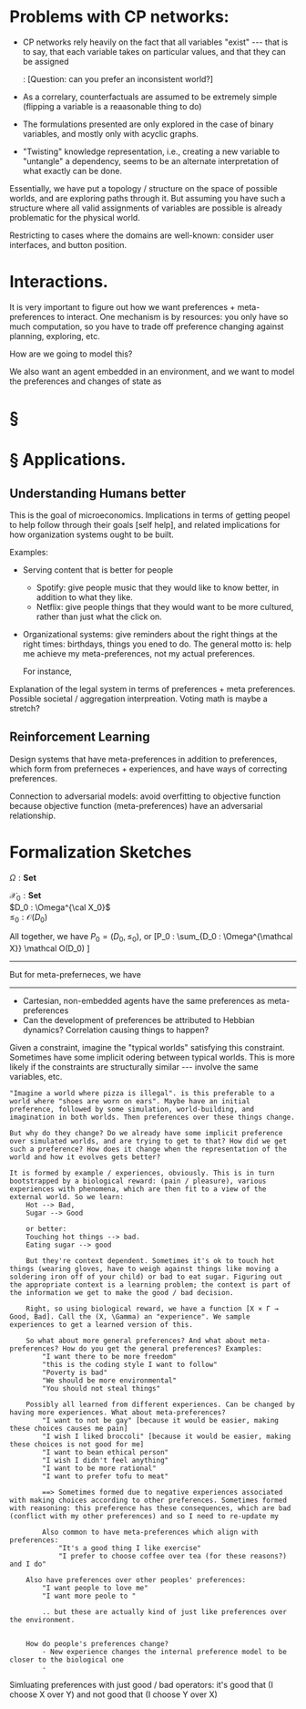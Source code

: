 # Problems with CP networks:

- CP networks rely heavily on the fact that all variables "exist" --- that is to say, that each variable takes on particular values, and that they can be assigned

	:	[Question: can you prefer an inconsistent world?]

- As a correlary, counterfactuals are assumed to be extremely simple (flipping a variable is a reaasonable thing to do)
- The formulations presented are only explored in the case of binary variables, and mostly only with acyclic graphs.
- "Twisting" knowledge representation, i.e., creating a new variable to "untangle" a dependency, seems to be an alternate interpretation of what exactly can be done.




Essentially, we have put a topology / structure on the space of possible worlds, and are exploring paths through it. But assuming you have such a structure where all valid assignments of variables are possible is already problematic for the physical world.

Restricting to cases where the domains are well-known: consider user interfaces, and button position.


# Interactions.

It is very important to figure out how we want preferences + meta-preferences to interact. One mechanism is by resources: you only have so much computation, so you have to trade off preference changing against planning, exploring, etc.


How are we going to model this? 


We also want an agent embedded in an environment, and we want to model the preferences and changes of state as 


# § 


# § Applications.

## Understanding Humans better
This is the goal of microeconomics. Implications in terms of getting peopel to help follow through their goals [self help],
and related implications for how organization systems ought to be built. 

Examples:

 - Serving content that is better for people
	 - Spotify: give people music that they would like to know better, in addition to what they like.
	 -  Netflix: give people things that they would want to be more cultured, rather than just what the click on.


 - Organizational systems: give reminders about the right things at the right times: birthdays, things you ened to do. The general motto is: help me achieve my meta-preferences, not my actual preferences. 

	For instance, 
 


Explanation of the legal system in terms of preferences + meta preferences. Possible societal / aggregation interpreation. Voting math is maybe a stretch?

## Reinforcement Learning

Design systems that have meta-preferences in addition to preferences, which form from preferneces + experiences, and have ways of correcting preferences.


Connection to adversarial models: avoid overfitting to objective function because objective function (meta-preferences) have an adversarial relationship.



# Formalization Sketches

$\Omega : \mathbf{Set}$

$\mathcal X_0 : \mathbf{Set}$  
$D_0 : \Omega^{\cal X_0}$  
$\leq_0 : \mathcal O(D_0)$

All together, we have $P_0 = (D_0, \leq_0)$, or
\[P_0 : \sum_{D_0 : \Omega^{\mathcal X}} \mathcal O(D_0) \]

----

But for meta-preferneces, we have 
 


-----

- Cartesian, non-embedded agents have the same preferences as meta-preferences
- Can the development of preferences be attributed to Hebbian dynamics? Correlation causing things to happen?



Given a constraint, imagine the "typical worlds" satisfying this constraint. Sometimes have some implicit odering between typical worlds. This is more likely if the constraints are structurally similar --- involve the same variables, etc.

	"Imagine a world where pizza is illegal". is this preferable to a world where "shoes are worn on ears". Maybe have an initial preference, followed by some simulation, world-building, and imagination in both worlds. Then preferences over these things change.
	
	But why do they change? Do we already have some implicit preference over simulated worlds, and are trying to get to that? How did we get such a preference? How does it change when the representation of the world and how it evolves gets better?
	
	It is formed by example / experiences, obviously. This is in turn bootstrapped by a biological reward: (pain / pleasure), various experiences with phenomena, which are then fit to a view of the external world. So we learn:
		Hot --> Bad,
		Sugar --> Good
		
		or better:
		Touching hot things --> bad.
		Eating sugar --> good
		
		But they're context dependent. Sometimes it's ok to touch hot things (wearing gloves, have to weigh against things like moving a soldering iron off of your child) or bad to eat sugar. Figuring out the appropriate context is a learning problem; the context is part of the information we get to make the good / bad decision.
		
		Right, so using biological reward, we have a function [X × Γ → Good, Bad]. Call the (X, \Gamma) an "experience". We sample experiences to get a learned version of this. 
		
		So what about more general preferences? And what about meta-preferences? How do you get the general preferences? Examples:
		 	"I want there to be more freedom"
			"this is the coding style I want to follow"
			"Poverty is bad"
			"We should be more environmental"
			"You should not steal things"
			
		Possibly all learned from different experiences. Can be changed by having more experiences. What about meta-preferences?
			"I want to not be gay" [because it would be easier, making these choices causes me pain]
			"I wish I liked broccoli" [because it would be easier, making these choices is not good for me]
			"I want to bean ethical person"
			"I wish I didn't feel anything"
			"I want to be more rational"
			"I want to prefer tofu to meat"
		
			==> Sometimes formed due to negative experiences associated with making choices according to other preferences. Sometimes formed with reasoning: this preference has these consequences, which are bad (conflict with my other preferences) and so I need to re-update my  
			
			Also common to have meta-preferences which align with preferences:
				"It's a good thing I like exercise"
				"I prefer to choose coffee over tea (for these reasons?) and I do"
		
		Also have preferences over other peoples' preferences:
			"I want people to love me"
			"I want more peole to "
			
			.. but these are actually kind of just like preferences over the environment.
			
			
		How do people's preferences change?
			- New experience changes the internal preference model to be closer to the biological one
			- 
	
Simluating preferences with just good / bad operators: 
	it's good that (I choose X over Y) and not good that (I choose Y over X)
